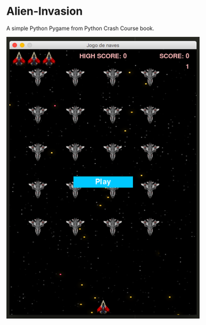 # Alien-Invasion
A simple Python Pygame from Python Crash Course book.

![Screenshot](https://raw.githubusercontent.com/paulohbraga/Alien-Invasion/master/screen.png)


